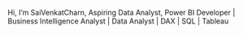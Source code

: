 Hi, I’m SaiVenkatCharn, 
Aspiring Data Analyst, 
Power BI Developer | Business Intelligence Analyst | Data Analyst | DAX | SQL | Tableau
